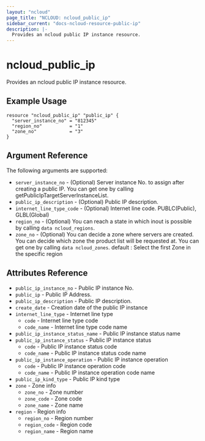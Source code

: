 ```yaml
---
layout: "ncloud"
page_title: "NCLOUD: ncloud_public_ip"
sidebar_current: "docs-ncloud-resource-public-ip"
description: |-
  Provides an ncloud public IP instance resource.
---
```


# ncloud_public_ip

Provides an ncloud public IP instance resource.

## Example Usage

```hcl
resource "ncloud_public_ip" "public_ip" {
  "server_instance_no" = "812345"
  "region_no"          = "1"
  "zone_no"            = "3"
}
```

## Argument Reference

The following arguments are supported:

* `server_instance_no` - (Optional) Server instance No. to assign after creating a public IP. You can get one by calling getPublicIpTargetServerInstanceList.
* `public_ip_description` - (Optional) Public IP description.
* `internet_line_type_code` - (Optional) Internet line code. PUBLC(Public), GLBL(Global)
* `region_no` - (Optional) You can reach a state in which inout is possible by calling `data ncloud_regions`.
* `zone_no` - (Optional) You can decide a zone where servers are created. You can decide which zone the product list will be requested at.
  You can get one by calling `data ncloud_zones`.
  default : Select the first Zone in the specific region

## Attributes Reference

* `public_ip_instance_no` - Public IP instance No.
* `public_ip` - Public IP Address.
* `public_ip_description` - Public IP description.
* `create_date` - Creation date of the public IP instance
* `internet_line_type` - Internet line type
    * `code` - Internet line type code
    * `code_name` - Internet line type code name
* `public_ip_instance_status_name` - Public IP instance status name
* `public_ip_instance_status` - Public IP instance status
    * `code` - Public IP instance status code
    * `code_name` - Public IP instance status code name
* `public_ip_instance_operation` - Public IP instance operation
    * `code` - Public IP instance operation code
    * `code_name` - Public IP instance operation code name
* `public_ip_kind_type` - Public IP kind type
* `zone` - Zone info
    * `zone_no` - Zone number
    * `zone_code` - Zone code
    * `zone_name` - Zone name
* `region` - Region info
    * `region_no` - Region number
    * `region_code` - Region code
    * `region_name` - Region name
